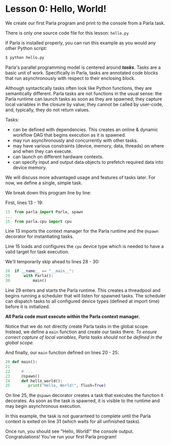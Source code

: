 # Lesson 0: Hello, World!

We create our first Parla program and print to the console from a Parla task.

There is only one source code file for this lesson: `hello.py`

If Parla is installed properly, you can run this example as you would any other Python script:

```bash
$ python hello.py
```

Parla's parallel programming model is centered around ***tasks***.
Tasks are a basic unit of work. Specifically in Parla, tasks are annotated code blocks that run asynchronously with respect to their enclosing block.


Although syntactically tasks often look like Python functions, they are semantically different.
Parla tasks are not functions in the usual sense: the Parla runtime can launch tasks as soon as they are spawned; they capture local variables in the closure by value; they cannot be called by user-code, and, typically, they do not return values.


Tasks:
- can be defined with dependencies. This creates an online & dynamic workflow DAG that begins execution as it is spawned.
- may run asynchronously and concurrently with other tasks.
- may have various constraints (device, memory, data, threads) on where and when they can execute.
- can launch on different hardware contexts.
- can specify input and output data objects to prefetch required data into device memory.


 We will discuss more advantaged usage and features of tasks later. For now, we define a single, simple task.

We break down this program line by line:

First, lines 13 - 19:

```python
13  from parla import Parla, spawn
...
15  from parla.cpu import cpu
```

Line 13 imports the context manager for the Parla runtime and the `@spawn` decorator for instantiating tasks.

Line 15 loads and configures the `cpu` device type which is needed to have a valid target for task execution.

We'll temporarily skip ahead to lines 28 - 30:

```python
28  if __name__ == "__main__":
29      with Parla():
30          main()
```

Line 29 enters and starts the Parla runtime.
This creates a threadpool and begins running a scheduler that will listen for spawned tasks.
The scheduler can dispatch tasks to all configured device types (defined at import time) before it is initialized.

**All Parla code must execute within the Parla context manager.**

Notice that we do not directly create Parla tasks in the global scope. Instead, we define a `main` function and create our tasks there. *To ensure correct capture of local variables, Parla tasks should not be defined in the global scope.*

And finally, our `main` function defined on lines 20 - 25:

```python
20 def main():
21
22     # ...
23     @spawn()
24     def hello_world():
25        print("Hello, World!", flush=True)
```

On line 25, the `@spawn` decorator creates a task that executes the function it decorates.
As soon as the task is spawned, it is visible to the runtime and may begin asynchronous execution.

In this example, the task is not guaranteed to complete until the Parla context is exited on line 31 (which waits for all unfinished tasks).

Once run, you should see "Hello, World!" the console output.
Congratulations! You've run your first Parla program!
